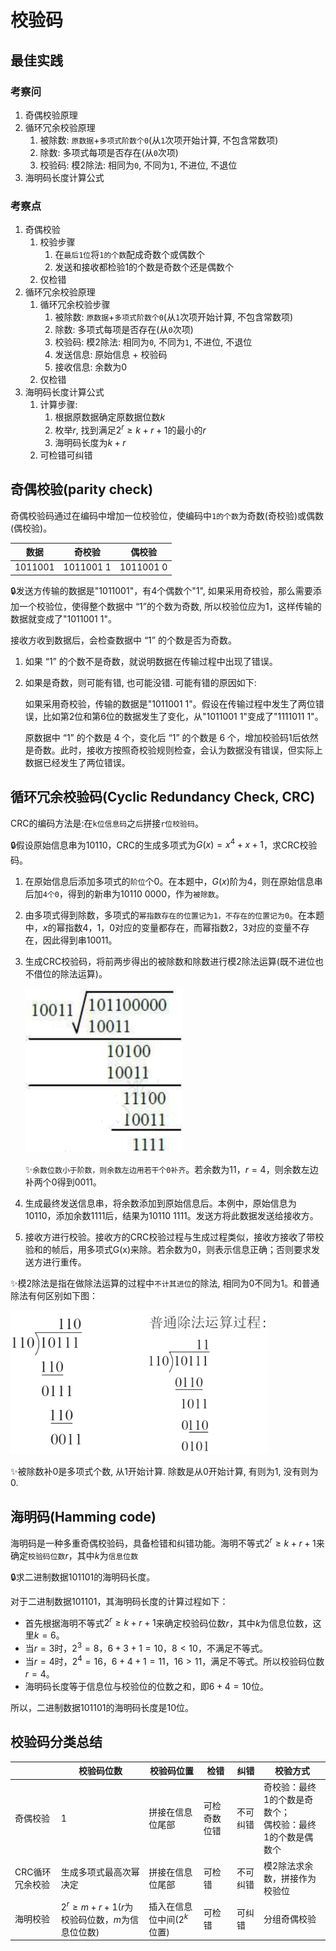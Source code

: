 # 校验码

## 最佳实践

### 考察问

1. 奇偶校验原理
2. 循环冗余校验原理
    1. 被除数: `原数据`+`多项式阶数个0`(从`1`次项开始计算, 不包含常数项)
    2. 除数: 多项式每项是否存在(从`0`次项)
    3. 校验码: 模2除法: 相同为`0`, 不同为`1`, 不进位, 不退位
3. 海明码长度计算公式

### 考察点

1. 奇偶校验
    1. 校验步骤
        1. 在`最后1位`将`1的个数`配成奇数个或偶数个
        2. 发送和接收都检验1的个数是奇数个还是偶数个
    2. 仅检错
2. 循环冗余校验原理
    1. 循环冗余校验步骤
        1. 被除数: `原数据`+`多项式阶数个0`(从`1`次项开始计算, 不包含常数项)
        2. 除数: 多项式每项是否存在(从`0`次项)
        3. 校验码: 模2除法: 相同为`0`, 不同为`1`, 不进位, 不退位
        4. 发送信息: 原始信息 + 校验码
        5. 接收信息: 余数为0
    2. 仅检错
3. 海明码长度计算公式
    1. 计算步骤:
        1. 根据原数据确定原数据位数$k$
        2. 枚举$r$, 找到满足$2^{r}\geq k + r + 1$的最小的$r$
        3. 海明码长度为$k+r$
    2. 可检错可纠错

## 奇偶校验(parity check)

奇偶校验码通过在编码中增加一位校验位，使编码中`1的个数`为奇数(奇校验)或偶数(偶校验)。

|数据|奇校验|偶校验|
| ---- | ---- | ---- |
|1011001|1011001 1|1011001 0|

🔒发送方传输的数据是"1011001"，有4个偶数个"1", 如果采用奇校验，那么需要添加一个校验位，使得整个数据中 “1”的个数为奇数, 所以校验位应为1，这样传输的数据就变成了"1011001 1"。

接收方收到数据后，会检查数据中 “1” 的个数是否为奇数。

1. 如果 “1” 的个数不是奇数，就说明数据在传输过程中出现了错误。
2. 如果是奇数，则可能有错, 也可能没错. 可能有错的原因如下:

    如果采用奇校验，传输的数据是"1011001 1"。假设在传输过程中发生了两位错误，比如第2位和第6位的数据发生了变化，从"1011001 1"变成了"1111011 1"。

    原数据中 “1” 的个数是 4 个，变化后 “1” 的个数是 6 个，增加校验码1后依然是奇数。此时，接收方按照奇校验规则检查，会认为数据没有错误，但实际上数据已经发生了两位错误。

## 循环冗余校验码(Cyclic Redundancy Check, CRC)

CRC的编码方法是:在`k位信息码`之`后`拼接`r位校验码`。

🔒假设原始信息串为10110，CRC的生成多项式为$G(x)=x^{4}+x+1$，求CRC校验码。

1. 在原始信息后添加多项式的`阶位`个0。在本题中，$G(x)$阶为4，则在原始信息串后加`4个0`，得到的新串为10110 0000，作为`被除数`。
2. 由多项式得到除数，多项式的`幂指数存在的位置记为1，不存在的位置记为0`。在本题中，$x$的幂指数4，1，0对应的变量都存在，而幂指数2，3对应的变量不存在，因此得到串10011。
3. 生成CRC校验码，将前两步得出的被除数和除数进行模2除法运算(既不进位也不借位的除法运算)。

    ![alt text](./2计算机硬件/循环冗余校验码1.png)

    ✨`余数位数小于阶数，则余数左边用若干个0补齐`。若余数为11，$r=4$，则余数左边补两个0得到0011。
4. 生成最终发送信息串，将余数添加到原始信息后。本例中，原始信息为10110，添加余数1111后，结果为10110 1111。发送方将此数据发送给接收方。
5. 接收方进行校验。接收方的CRC校验过程与生成过程类似，接收方接收了带校验和的帧后，用多项式G(x)来除。若余数为0，则表示信息正确；否则要求发送方进行重传。

✨模2除法是指在做除法运算的过程中`不计其进位`的除法, 相同为0不同为1。和普通除法有何区别如下图：

![alt text](./2计算机硬件/循环冗余校验码2.png)

✨被除数补0是多项式个数, 从1开始计算. 除数是从0开始计算, 有则为1, 没有则为0.


## 海明码(Hamming code)

海明码是一种多重奇偶校验码，具备检错和纠错功能。海明不等式$2^{r}\geq k + r + 1$来确定`校验码位数`$r$，其中$k$为`信息位数`

🔒求二进制数据101101的海明码长度。

对于二进制数据101101，其海明码长度的计算过程如下：

- 首先根据海明不等式$2^{r}\geq k + r + 1$来确定校验码位数$r$，其中$k$为信息位数，这里$k = 6$。
- 当$r = 3$时，$2^{3}=8$，$6 + 3 + 1=10$，$8<10$，不满足不等式。
- 当$r = 4$时，$2^{4}=16$，$6 + 4 + 1=11$，$16>11$，满足不等式。所以校验码位数$r = 4$。
- 海明码长度等于信息位与校验位的位数之和，即$6 + 4 = 10$位。

所以，二进制数据101101的海明码长度是10位。

## 校验码分类总结

|  |校验码位数|校验码位置|检错|纠错|校验方式|
| ---- | ---- | ---- | ---- | ---- | ---- |
|奇偶校验|1|拼接在信息位尾部|可检奇数位错|不可纠错|奇校验：最终1的个数是奇数个；<br>偶校验：最终1的个数是偶数个|
|CRC循环冗余校验|生成多项式最高次幂决定|拼接在信息位尾部|可检错|不可纠错|模2除法求余数，拼接作为校验位|
|海明校验|$2^{r}\geq m + r + 1$($r$为校验码位数，$m$为信息位位数)|插入在信息位中间($2^{k}$位置)|可检错|可纠错|分组奇偶校验|
